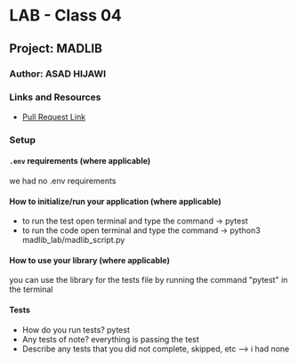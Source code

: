 # LAB - Class 04

## Project: MADLIB

### Author: ASAD HIJAWI

### Links and Resources

- [Pull Request Link](https://github.com/asadhijj/madlib-cli/pull/1)


### Setup

#### `.env` requirements (where applicable)

we had no .env requirements

#### How to initialize/run your application (where applicable)

- to run the test open terminal and type the command -> pytest
- to run the code open terminal and type the command -> python3 madlib_lab/madlib_script.py

#### How to use your library (where applicable)
you can use the library for the tests file by running the command "pytest" in the terminal

#### Tests

- How do you run tests? pytest
- Any tests of note? everything is passing the test 
- Describe any tests that you did not complete, skipped, etc --> i had none
